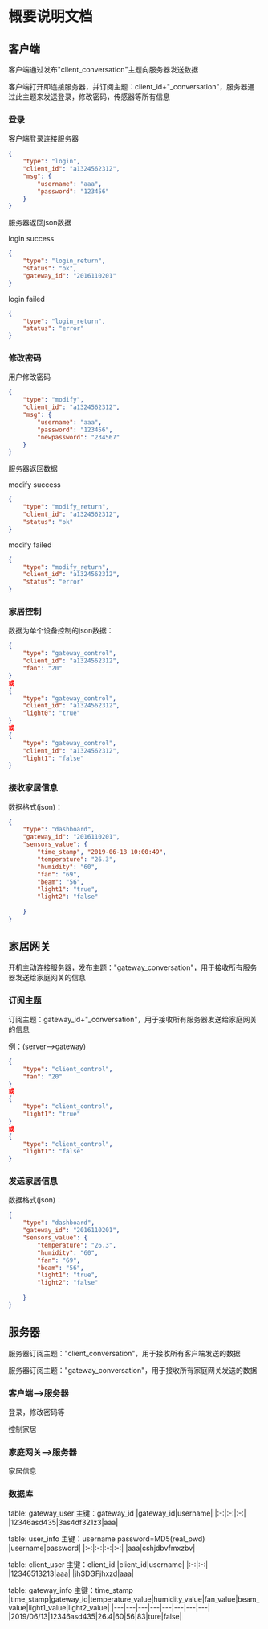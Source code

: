 # 概要说明文档

## 客户端

客户端通过发布"client_conversation"主题向服务器发送数据

客户端打开即连接服务器，并订阅主题：client_id+"_conversation"，服务器通过此主题来发送登录，修改密码，传感器等所有信息

### 登录

客户端登录连接服务器

```json
{
	"type": "login",
	"client_id": "a1324562312",
	"msg": {
		"username": "aaa",
		"password": "123456"
	}
}
```

服务器返回json数据

login success
```json
{
	"type": "login_return",
	"status": "ok",
	"gateway_id": "2016110201"
}
```

login failed
```json
{
	"type": "login_return",
	"status": "error"
}
```

### 修改密码

用户修改密码

```json
{
	"type": "modify",
	"client_id": "a1324562312",
	"msg": {
		"username": "aaa",
		"password": "123456",
		"newpassword": "234567"
	}
}
```

服务器返回数据

modify success
```json
{
	"type": "modify_return",
	"client_id": "a1324562312",
	"status": "ok"
}
```

modify failed
```json
{
	"type": "modify_return",
	"client_id": "a1324562312",
	"status": "error"
}
```

### 家居控制

数据为单个设备控制的json数据：

```json
{
	"type": "gateway_control",
	"client_id": "a1324562312",
	"fan": "20"
}
或
{
	"type": "gateway_control",
	"client_id": "a1324562312",
	"light0": "true"
}
或
{
	"type": "gateway_control",
	"client_id": "a1324562312",
	"light1": "false"
}
```

### 接收家居信息

数据格式(json)：
```json
{
	"type": "dashboard",
	"gateway_id": "2016110201",
	"sensors_value": {
		"time_stamp", "2019-06-18 10:00:49",
		"temperature": "26.3",
		"humidity": "60",
		"fan": "69",
		"beam": "56",
		"light1": "true",
		"light2": "false"
		
	}
}
```

## 家居网关

开机主动连接服务器，发布主题："gateway_conversation"，用于接收所有服务器发送给家庭网关的信息

### 订阅主题

订阅主题：gateway_id+"_conversation"，用于接收所有服务器发送给家庭网关的信息

例：(server-->gateway)
```json
{
	"type": "client_control",
	"fan": "20"
}
或
{
	"type": "client_control",
	"light1": "true"
}
或
{
	"type": "client_control",
	"light1": "false"
}
```

### 发送家居信息

数据格式(json)：
```json
{
	"type": "dashboard",
	"gateway_id": "2016110201",
	"sensors_value": {
		"temperature": "26.3",
		"humidity": "60",
		"fan": "69",
		"beam": "56",
		"light1": "true",
		"light2": "false"
		
	}
}
```

## 服务器

服务器订阅主题："client_conversation"，用于接收所有客户端发送的数据

服务器订阅主题："gateway_conversation"，用于接收所有家庭网关发送的数据

### 客户端-->服务器

登录，修改密码等

控制家居

### 家庭网关-->服务器

家居信息

### 数据库

table: gateway_user
主键：gateway_id
|gateway_id|username|
|:-:|:-:|:-:|
|12346asd435|3as4df321z3|aaa|

table: user_info
主键：username
password=MD5(real_pwd)
|username|password|
|:-:|:-:|:-:|:-:|
|aaa|cshjdbvfmxzbv|

table: client_user
主键：client_id
|client_id|username|
|:-:|:-:|
|12346513213|aaa|
|jhSDGFjhxzd|aaa|

table: gateway_info
主键：time_stamp
|time_stamp|gateway_id|temperature_value|humidity_value|fan_value|beam_value|light1_value|light2_value|
|---|---|---|---|---|---|---|---|
|2019/06/13|12346asd435|26.4|60|56|83|ture|false|
